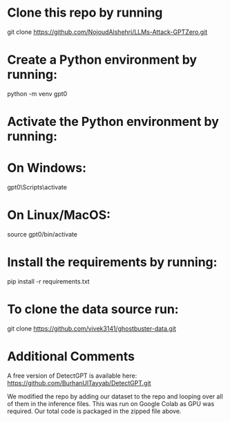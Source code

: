 # Clone this repo by running 

git clone https://github.com/NojoudAlshehri/LLMs-Attack-GPTZero.git

# Create a Python environment by running:
python -m venv gpt0

# Activate the Python environment by running:

# On Windows:
gpt0\Scripts\activate

# On Linux/MacOS:
source gpt0/bin/activate

# Install the requirements by running:
pip install -r requirements.txt

# To clone the data source run:
git clone https://github.com/vivek3141/ghostbuster-data.git

# Additional Comments
A free version of DetectGPT is available here: https://github.com/BurhanUlTayyab/DetectGPT.git

We modified the repo by adding our dataset to the repo and looping over all of them in the inference files. This was run on Google Colab as GPU was required.
Our total code is packaged in the zipped file above.
